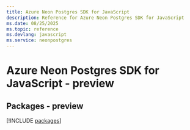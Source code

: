 ```yaml
---
title: Azure Neon Postgres SDK for JavaScript
description: Reference for Azure Neon Postgres SDK for JavaScript
ms.date: 08/25/2025
ms.topic: reference
ms.devlang: javascript
ms.service: neonpostgres
---
```

# Azure Neon Postgres SDK for JavaScript - preview
## Packages - preview
[!INCLUDE [packages](neon-postgres-index.md)]